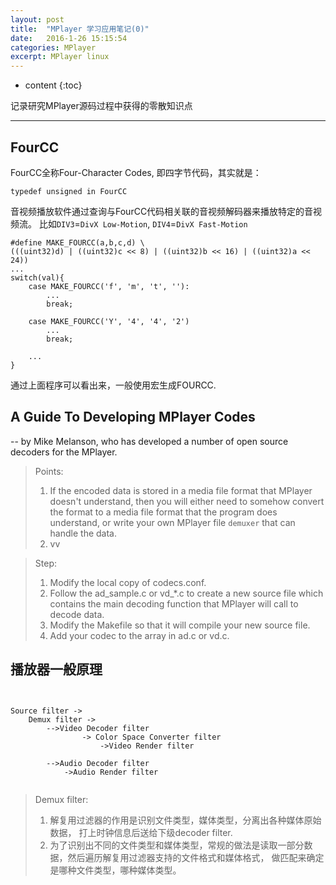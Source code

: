 ```yaml
---
layout: post
title:  "MPlayer 学习应用笔记(0)"
date:   2016-1-26 15:15:54
categories: MPlayer
excerpt: MPlayer linux
---
```


* content
{:toc}

记录研究MPlayer源码过程中获得的零散知识点

---

## FourCC

FourCC全称Four-Character Codes, 即四字节代码，其实就是：
<pre><code>typedef unsigned in FourCC
</code></pre>
音视频播放软件通过查询与FourCC代码相关联的音视频解码器来播放特定的音视频流。
比如`DIV3`=`DivX Low-Motion`, `DIV4`=`DivX Fast-Motion`
<pre><code>#define MAKE_FOURCC(a,b,c,d) \
(((uint32)d) | ((uint32)c << 8) | ((uint32)b << 16) | ((uint32)a << 24))
...
switch(val){
	case MAKE_FOURCC('f', 'm', 't', ''):
		...
		break;
		
	case MAKE_FOURCC('Y', '4', '4', '2')
		...
		break;
		
	...
}</code></pre>
通过上面程序可以看出来，一般使用宏生成FOURCC.

## A Guide To Developing MPlayer Codes 

-- by Mike Melanson, who has developed a number of open source decoders for the MPlayer.

> Points:
>
> 1. If the encoded data is stored in a media file format that MPlayer doesn't understand, then you will either need to 
> somehow convert the format to a media file format that the program does understand, or write your own MPlayer file `demuxer`
> that can handle the data.
> 2. vv

> Step:
>
> 1. Modify the local copy of codecs.conf.
> 2. Follow the ad_sample.c or vd_*.c to create a new source file which contains the main decoding function that MPlayer will call to decode data.
> 3. Modify the Makefile so that it will compile your new source file.
> 4. Add your codec to the array in ad.c or vd.c.


## 播放器一般原理

<pre><code>

Source filter -> 
	Demux filter ->
        -->Video Decoder filter  
				-> Color Space Converter filter
					->Video Render filter
					
		-->Audio Decoder filter
			->Audio Render filter
					
</code></pre>

> Demux filter: 
> 1. 解复用过滤器的作用是识别文件类型，媒体类型，分离出各种媒体原始数据，
> 打上时钟信息后送给下级decoder filter.
> 2. 为了识别出不同的文件类型和媒体类型，常规的做法是读取一部分数据，然后遍历解复用过滤器支持的文件格式和媒体格式，
> 做匹配来确定是哪种文件类型，哪种媒体类型。































